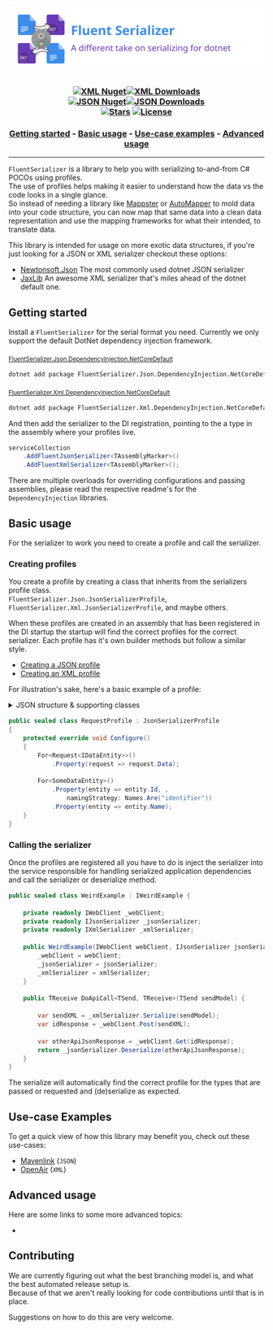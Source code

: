 [//]: # (Header)

[package-url-xml]: https://www.nuget.org/packages/FluentSerializer.Xml/
[package-shield-v-xml]: https://img.shields.io/nuget/v/FluentSerializer.Xml.svg?style=flat-square
[package-shield-d-xml]: https://img.shields.io/nuget/dt/FluentSerializer.Xml.svg?style=flat-square
[package-url-json]: https://www.nuget.org/packages/FluentSerializer.Json/
[package-shield-v-json]: https://img.shields.io/nuget/v/FluentSerializer.Json.svg?style=flat-square
[package-shield-d-json]: https://img.shields.io/nuget/dt/FluentSerializer.Json.svg?style=flat-square

[license-url]: https://github.com/Marvin-Brouwer/FluentSerializer/blob/main/License.md#readme
[license-shield]: https://img.shields.io/badge/license-Apache--2.0-blue.svg?style=flat-square
[repo-stars-url]: https://github.com/Marvin-Brouwer/FluentSerializer/stargazers
[repo-stars-shield]: https://img.shields.io/github/stars/Marvin-Brouwer/FluentSerializer.svg?color=brightgreen&style=flat-square

<h1 align="center">
	<a href="https://github.com/Marvin-Brouwer/FluentSerializer#readme">
	<img alt="Fluent Serializer banner"
		src="https://github.com/Marvin-Brouwer/FluentSerializer/raw/main/doc/logo/Banner.optimized.svg" />
	</a>
</h1>

<h3 align="center">

[![XML Nuget][package-shield-v-xml]![XML Downloads][package-shield-d-xml]][package-url-xml]  
[![JSON Nuget][package-shield-v-json]![JSON Downloads][package-shield-d-Json]][package-url-json]  
[![Stars][repo-stars-shield]][repo-stars-url] [![License][license-shield]][license-url]  

</h3>

[//]: # (TOC)

<h3 align="center">

[Getting started](#getting-started) - 
[Basic usage](#basic-usage) - 
[Use-case examples](#use-case-examples) - 
[Advanced usage](#advanced-usage)

</h3>
<hr/>

[//]: # (Document)
[mappster]: https://github.com/MapsterMapper/Mapster#readme
[automapper]: https://github.com/AutoMapper/AutoMapper#readme

`FluentSerializer` is a library to help you with serializing to-and-from C# POCOs using profiles.  
The use of profiles helps making it easier to understand how the data vs the code looks in a single glance.  
So instead of needing a library like [Mappster][mappster] or [AutoMapper][automapper] to mold data into your code structure, you can now map that same data into a clean data representation and use the mapping frameworks for what their intended, to translate data.  
  
This library is intended for usage on more exotic data structures, if you're just looking for a JSON or XML serializer checkout these options:  
- [Newtonsoft.Json](https://github.com/JamesNK/Newtonsoft.Json#readme)
  The most commonly used dotnet JSON serializer
- [JaxLib](https://github.com/YAXLib/YAXLib#readme)
  An awesome XML serializer that's miles ahead of the dotnet default one.
  

## Getting started
[json-di-dotnet-readme]: https://github.com/Marvin-Brouwer/FluentSerializer/tree/main/src/FluentSerializer.Json.DependencyInjection.NetCoreDefault/Readme.md#readme
[xml-di-dotnet-readme]: https://github.com/Marvin-Brouwer/FluentSerializer/tree/main/src/FluentSerializer.Xml.DependencyInjection.NetCoreDefault/Readme.md#readme

Install a `FluentSerializer` for the serial format you need. Currently we only support the default DotNet dependency injection framework. 

<sub>[FluentSerializer.Json.DependencyInjection.NetCoreDefault][json-di-dotnet-readme]</sub>
```txt
dotnet add package FluentSerializer.Json.DependencyInjection.NetCoreDefault
```  
<sub>[FluentSerializer.Xml.DependencyInjection.NetCoreDefault][xml-di-dotnet-readme]</sub>
```txt
dotnet add package FluentSerializer.Xml.DependencyInjection.NetCoreDefault
```

And then add the serializer to the DI registration, pointing to the a type in the assembly where your profiles live.
```csharp
serviceCollection
	.AddFluentJsonSerializer<TAssemblyMarker>()
	.AddFluentXmlSerializer<TAssemblyMarker>();
```
There are multiple overloads for overriding configurations and passing assemblies, please read the respective readme's for the `DependencyInjection` libraries.

## Basic usage

For the serializer to work you need to create a profile and call the serializer.

### Creating profiles
You create a profile by creating a class that inherits from the serializers profile class.  
`FluentSerializer.Json.JsonSerializerProfile`, `FluentSerializer.Xml.JsonSerializerProfile`, and maybe others.  
 
When these profiles are created in an assembly that has been registered in the DI startup the startup will find the correct profiles for the correct serializer. Each profile has it's own builder methods but follow a similar style.  
- [Creating a JSON profile](https://github.com/Marvin-Brouwer/FluentSerializer/tree/main/src/FluentSerializer.Json/Readme.md#creating-profiles)
- [Creating an XML profile](https://github.com/Marvin-Brouwer/FluentSerializer/tree/main/src/FluentSerializer.Xml/Readme.md#creating-profiles)  

For illustration's sake, here's a basic example of a profile:  
<details>
  <summary>JSON structure & supporting classes</summary>

```jsonc
{ 
	"data": [{
		"identifier": 1,
		"name": "someName",
		// Some other properties we don't map
	}]
}
```
```csharp
public sealed class Request<TDataEntity> where TDataEntity: IDataEntity {
	public List<TDataEntity> Data { get; set; }
}
```
```csharp
public sealed class SomeDataEntity: IDataEntity {
	public string Id { get; set; }
	public string Name { get; set; }
}
```
</details>

```csharp
public sealed class RequestProfile : JsonSerializerProfile
{
	protected override void Configure()
	{
		For<Request<IDataEntity>>()
			.Property(request => request.Data);
		
		For<SomeDataEntity>()
			.Property(entity => entity.Id, ,
				namingStrategy: Names.Are("identifier"))
			.Property(entity => entity.Name);
	}
}
```

### Calling the serializer
Once the profiles are registered all you have to do is inject the serializer into the service responsible for handling serialized application dependencies and call the serializer or deserialize method.
```csharp
public sealed class WeirdExample : IWeirdExample {

	private readonly IWebClient _webClient;
	private readonly IJsonSerializer _jsonSerializer;
	private readonly IXmlSerializer _xmlSerializer;

	public WeirdExample(IWebClient webClient, IJsonSerializer jsonSerializer, IXmlSerializer xmlSerializer) {
		_webClient = webClient;
		_jsonSerializer = jsonSerializer;
		_xmlSerializer = xmlSerializer;
	}

	public TReceive DoApiCall<TSend, TReceive>(TSend sendModel) {

		var sendXML = _xmlSerializer.Serialize(sendModel);
		var idResponse = _webClient.Post(sendXML);

		var otherApiJsonResponse = _webClient.Get(idResponse);
		return _jsonSerializer.Deserialize(otherApiJsonResponse);
	}
}
```
The serialize will automatically find the correct profile for the types that are passed or requested and (de)serialize as expected.

## Use-case Examples

To get a quick view of how this library may benefit you, check out these use-cases:

- [Mavenlink](https://github.com/Marvin-Brouwer/FluentSerializer/tree/main/src/FluentSerializer.UseCase.Mavenlink/Readme.md#readme) (`JSON`)
- [OpenAir](https://github.com/Marvin-Brouwer/FluentSerializer/tree/main/src/FluentSerializer.UseCase.OpenAir/Readme.md#readme) (`XML`)

## Advanced usage

Here are some links to some more advanced topics:

- 

## Contributing
We are currently figuring out what the best branching model is, and what the best automated release setup is.  
Because of that we aren't really looking for code contributions until that is in place.  
  
Suggestions on how to do this are very welcome.  
